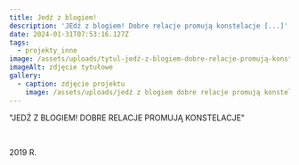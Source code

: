 ```yaml
---
title: Jedź z blogiem!
description: 'JEdź z blogiem! Dobre relacje promują konstelacje [...]'
date: 2024-01-31T07:53:16.127Z
tags:
  - projekty_inne
image: /assets/uploads/tytul-jedź-z-blogiem-dobre-relacje-promują-konstelacje.jpg
imageAlt: zdjęcie tytułowe
gallery:
  - caption: zdjęcie projektu
    image: /assets/uploads/jedź z blogiem dobre relacje promują konstelacje.png
---
```

"JEDŹ Z BLOGIEM! DOBRE RELACJE PROMUJĄ KONSTELACJE"

<br>

2019 R.
